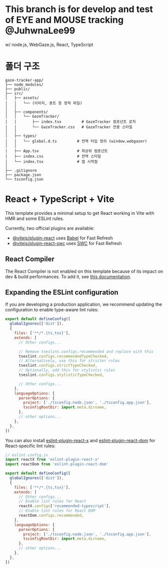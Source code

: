 # This branch is for develop and test of EYE and MOUSE tracking @JuhwnaLee99
w/ node.js, WebGaze.js, React, TypeScript

# 폴더 구조

```
gaze-tracker-app/
├── node_modules/
├── public/
├── src/
│   ├── assets/
│   │   └── (이미지, 폰트 등 정적 파일)
│   │
│   ├── components/
│   │   └── GazeTracker/
│   │       ├── index.tsx         # GazeTracker 컴포넌트 로직
│   │       └── GazeTracker.css   # GazeTracker 전용 스타일
│   │
│   ├── types/
│   │   └── global.d.ts         # 전역 타입 정의 (window.webgazer)
│   │
│   ├── App.tsx                 # 최상위 컴포넌트
│   ├── index.css               # 전역 스타일
│   └── index.tsx               # 앱 시작점
│
├── .gitignore
├── package.json
└── tsconfig.json
```

# React + TypeScript + Vite

This template provides a minimal setup to get React working in Vite with HMR and some ESLint rules.

Currently, two official plugins are available:

- [@vitejs/plugin-react](https://github.com/vitejs/vite-plugin-react/blob/main/packages/plugin-react) uses [Babel](https://babeljs.io/) for Fast Refresh
- [@vitejs/plugin-react-swc](https://github.com/vitejs/vite-plugin-react/blob/main/packages/plugin-react-swc) uses [SWC](https://swc.rs/) for Fast Refresh

## React Compiler

The React Compiler is not enabled on this template because of its impact on dev & build performances. To add it, see [this documentation](https://react.dev/learn/react-compiler/installation).

## Expanding the ESLint configuration

If you are developing a production application, we recommend updating the configuration to enable type-aware lint rules:

```js
export default defineConfig([
  globalIgnores(['dist']),
  {
    files: ['**/*.{ts,tsx}'],
    extends: [
      // Other configs...

      // Remove tseslint.configs.recommended and replace with this
      tseslint.configs.recommendedTypeChecked,
      // Alternatively, use this for stricter rules
      tseslint.configs.strictTypeChecked,
      // Optionally, add this for stylistic rules
      tseslint.configs.stylisticTypeChecked,

      // Other configs...
    ],
    languageOptions: {
      parserOptions: {
        project: ['./tsconfig.node.json', './tsconfig.app.json'],
        tsconfigRootDir: import.meta.dirname,
      },
      // other options...
    },
  },
])
```

You can also install [eslint-plugin-react-x](https://github.com/Rel1cx/eslint-react/tree/main/packages/plugins/eslint-plugin-react-x) and [eslint-plugin-react-dom](https://github.com/Rel1cx/eslint-react/tree/main/packages/plugins/eslint-plugin-react-dom) for React-specific lint rules:

```js
// eslint.config.js
import reactX from 'eslint-plugin-react-x'
import reactDom from 'eslint-plugin-react-dom'

export default defineConfig([
  globalIgnores(['dist']),
  {
    files: ['**/*.{ts,tsx}'],
    extends: [
      // Other configs...
      // Enable lint rules for React
      reactX.configs['recommended-typescript'],
      // Enable lint rules for React DOM
      reactDom.configs.recommended,
    ],
    languageOptions: {
      parserOptions: {
        project: ['./tsconfig.node.json', './tsconfig.app.json'],
        tsconfigRootDir: import.meta.dirname,
      },
      // other options...
    },
  },
])
```

